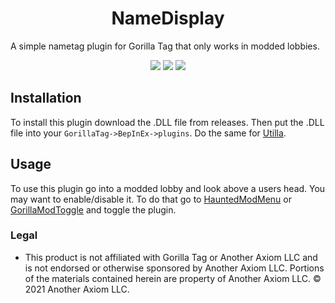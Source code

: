 <div align="center">
  <h1>NameDisplay</h1>
  <p align="left">A simple nametag plugin for Gorilla Tag that only works in modded lobbies.</p>
  <a href="https://github.com/CrafterBotOfficial/TextureLoader/blob/main/LICENSE"><img src="https://img.shields.io/badge/License-MIT-%23373737"</img></a>
  <img src="https://img.shields.io/github/downloads/CrafterBotOfficial/GorillaNameDisplay/total">
  <a href="https://discord.gg/rxSEV6PqJu">
  <img src = "https://img.shields.io/discord/1058184246335897671?color=%235865F2&label=Crafterbot%27s%20Discord&logo=discord">
  </a>
</div>

## Installation 
To install this plugin download the .DLL file from releases. Then put the .DLL file into your ``GorillaTag->BepInEx->plugins``. Do the same for [Utilla](https://github.com/legoandmars/Utilla).
## Usage
To use this plugin go into a modded lobby and look above a users head. You may want to enable/disable it. To do that go to [HauntedModMenu](https://github.com/AHauntedArmy/HauntedModMenu) or [GorillaModToggle](https://github.com/CrafterBotOfficial/GorillaModToggle) and toggle the plugin.
### Legal
* This product is not affiliated with Gorilla Tag or Another Axiom LLC and is not endorsed or otherwise sponsored by Another Axiom LLC. Portions of the materials contained herein are property of Another Axiom LLC. © 2021 Another Axiom LLC.
